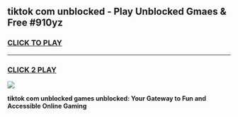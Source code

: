 
## tiktok com unblocked - Play Unblocked Gmaes & Free #910yz
<h3>
<a href="https://news.freeplayer.one?title=tiktok_com_unblocked&ref=24F">CLICK TO PLAY</a></h3>
<hr>

<h3>
<a href="https://news.freeplayer.one?title=tiktok_com_unblocked&ref=24F">CLICK 2 PLAY</a>
  
</h3>

<a href="https://news.freeplayer.one?title=tiktok_com_unblocked&ref=24F/"><img src="https://clearcache.store/games.png"></a>


**tiktok com unblocked games unblocked: Your Gateway to Fun and Accessible Online Gaming**
